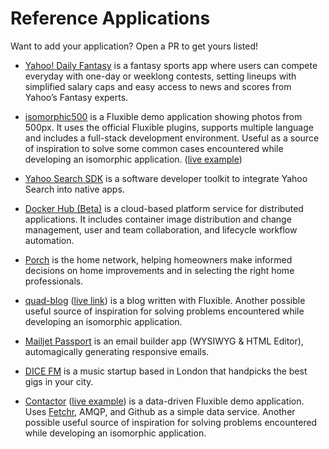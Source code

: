 # Reference Applications

Want to add your application? Open a PR to get yours listed!
- [Yahoo! Daily Fantasy](https://sports.yahoo.com/dailyfantasy) is a fantasy sports app where users can compete everyday with one-day or weeklong contests, setting lineups with simplified salary caps and easy access to news and scores from Yahoo’s Fantasy experts. 
- [isomorphic500](https://github.com/gpbl/isomorphic500) is a Fluxible demo application showing photos from 500px. It uses the official Fluxible plugins, supports multiple language and includes a full-stack development environment. Useful as a source of inspiration to solve some common cases encountered while developing an isomorphic application. ([live example](https://isomorphic500.herokuapp.com/))  
- [Yahoo Search SDK](https://developer.yahoo.com/search-sdk/apps/) is a software developer toolkit to integrate Yahoo Search into native apps.

- [Docker Hub (Beta)](https://hub-beta.docker.com/) is a cloud-based platform service for distributed applications. It includes container image distribution and change management, user and team collaboration, and lifecycle workflow automation.
- [Porch](https://porch.com/) is the home network, helping homeowners make informed decisions on home improvements and in selecting the right home professionals.

- [quad-blog](https://github.com/cesarandreu/quad-blog/) ([live link](https://blog.cesarandreu.com/)) is a blog written with Fluxible. Another possible useful source of inspiration for solving problems encountered while developing an isomorphic application.

- [Mailjet Passport](https://www.mailjet.com/passport) is an email builder app (WYSIWYG & HTML Editor), automagically generating responsive emails.

- [DICE FM](https://dice.fm) is a music startup based in London that handpicks the best gigs in your city.

- [Contactor](https://github.com/localnerve/flux-react-example) ([live example](http://flux-react-example.herokuapp.com)) is a data-driven Fluxible demo application. Uses [Fetchr](https://github.com/yahoo/fetchr), AMQP, and Github as a simple data service. Another possible useful source of inspiration for solving problems encountered while developing an isomorphic application.
